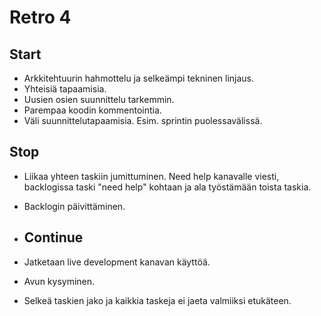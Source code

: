 # Retro 4

## Start

- Arkkitehtuurin hahmottelu ja selkeämpi tekninen linjaus.
- Yhteisiä tapaamisia.
- Uusien osien suunnittelu tarkemmin.
- Parempaa koodin kommentointia.
- Väli suunnittelutapaamisia. Esim. sprintin puolessavälissä.

## Stop

- Liikaa yhteen taskiin jumittuminen. Need help kanavalle viesti, backlogissa taski "need help" kohtaan ja ala työstämään toista taskia.
- Backlogin päivittäminen.

- ## Continue
  
- Jatketaan live development kanavan käyttöä.
- Avun kysyminen.
- Selkeä taskien jako ja kaikkia taskeja ei jaeta valmiiksi etukäteen.
